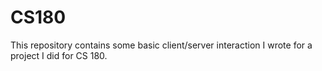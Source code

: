 # CS180

This repository contains some basic client/server interaction I wrote for a project I did for CS 180.
